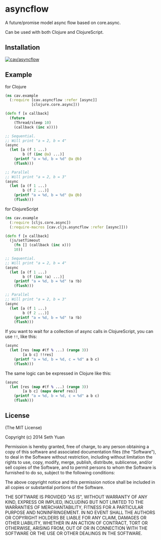 # asyncflow

A future/promise model async flow based on core.async.

Can be used with both Clojure and ClojureScript.

## Installation

[![cav/asyncflow](http://clojars.org/cav/asyncflow/latest-version.svg)](http://clojars.org/cav/asyncflow)

## Example

for Clojure

```clojure
(ns cav.example
  (:require [cav.asyncflow :refer [async]]
            [clojure.core.async]))

(defn f [x callback]
  (future
    (Thread/sleep 10)
    (callback (inc x))))

;; Sequential.
;; Will print "a = 2, b = 4"
(async
  (let [a (f 1 ...)
        b (f (inc @a) ...)]
    (printf "a = %d, b = %d" @a @b)
    (flush)))

;; Parallel
;; Will print "a = 2, b = 3"
(async
  (let [a (f 1 ...)
        b (f 2 ...)]
    (printf "a = %d, b = %d" @a @b)
    (flush)))
```

for ClojureScript

```clojure
(ns cav.example
  (:require [cljs.core.async])
  (:require-macros [cav.cljs.asyncflow :refer [async]]))

(defn f [x callback]
  (js/setTimeout
    (fn [] (callback (inc x)))
    10))

;; Sequential.
;; Will print "a = 2, b = 4"
(async
  (let [a (f 1 ...)
        b (f (inc !a) ...)]
    (printf "a = %d, b = %d" !a !b)
    (flush)))

;; Parallel
;; Will print "a = 2, b = 3"
(async
  (let [a (f 1 ...)
        b (f 2 ...)]
    (printf "a = %d, b = %d" !a !b)
    (flush)))
```

If you want to wait for a collection of async calls in ClojureScript, you can use `!!`, like this:

```clojure
(async
  (let [res (map #(f % ...) (range 3))
        [a b c] !!res]
    (printf "a = %d, b = %d, c = %d" a b c)
    (flush)))
```

The same logic can be expressed in Clojure like this:

```clojure
(async
  (let [res (map #(f % ...) (range 3))
        [a b c] (mapv deref res)]
    (printf "a = %d, b = %d, c = %d" a b c)
    (flush)))
```

## License

(The MIT License)

Copyright (c) 2014 Seth Yuan

Permission is hereby granted, free of charge, to any person obtaining a copy
of this software and associated documentation files (the "Software"), to deal
in the Software without restriction, including without limitation the rights
to use, copy, modify, merge, publish, distribute, sublicense, and/or sell
copies of the Software, and to permit persons to whom the Software is
furnished to do so, subject to the following conditions:

The above copyright notice and this permission notice shall be included in
all copies or substantial portions of the Software.

THE SOFTWARE IS PROVIDED "AS IS", WITHOUT WARRANTY OF ANY KIND, EXPRESS OR
IMPLIED, INCLUDING BUT NOT LIMITED TO THE WARRANTIES OF MERCHANTABILITY,
FITNESS FOR A PARTICULAR PURPOSE AND NONINFRINGEMENT. IN NO EVENT SHALL THE
AUTHORS OR COPYRIGHT HOLDERS BE LIABLE FOR ANY CLAIM, DAMAGES OR OTHER
LIABILITY, WHETHER IN AN ACTION OF CONTRACT, TORT OR OTHERWISE, ARISING FROM,
OUT OF OR IN CONNECTION WITH THE SOFTWARE OR THE USE OR OTHER DEALINGS IN
THE SOFTWARE.
